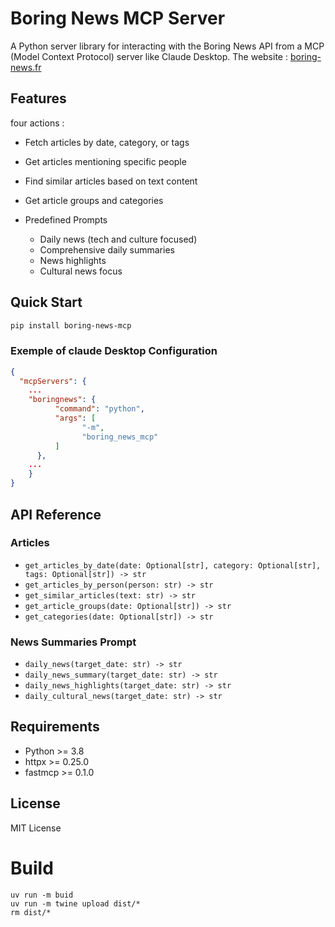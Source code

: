 # Boring News MCP Server
A Python server library for interacting with the Boring News API from a MCP (Model Context Protocol) server like Claude Desktop.
The website : [boring-news.fr](https://boring-news.fr)


## Features
four actions : 
- Fetch articles by date, category, or tags
- Get articles mentioning specific people
- Find similar articles based on text content
- Get article groups and categories

- Predefined Prompts
  - Daily news (tech and culture focused)
  - Comprehensive daily summaries
  - News highlights
  - Cultural news focus

## Quick Start
```bash
pip install boring-news-mcp
```

### Exemple of claude Desktop Configuration
```json
{
  "mcpServers": {
    ...      
    "boringnews": {
          "command": "python",
          "args": [
                "-m", 
                "boring_news_mcp"
          ]
      },
    ...
    }
}
```

## API Reference

### Articles

- `get_articles_by_date(date: Optional[str], category: Optional[str], tags: Optional[str]) -> str`
- `get_articles_by_person(person: str) -> str`
- `get_similar_articles(text: str) -> str`
- `get_article_groups(date: Optional[str]) -> str`
- `get_categories(date: Optional[str]) -> str`

### News Summaries Prompt

- `daily_news(target_date: str) -> str`
- `daily_news_summary(target_date: str) -> str`
- `daily_news_highlights(target_date: str) -> str`
- `daily_cultural_news(target_date: str) -> str`

## Requirements

- Python >= 3.8
- httpx >= 0.25.0
- fastmcp >= 0.1.0

## License

MIT License



# Build
```
uv run -m buid
uv run -m twine upload dist/*
rm dist/*
```